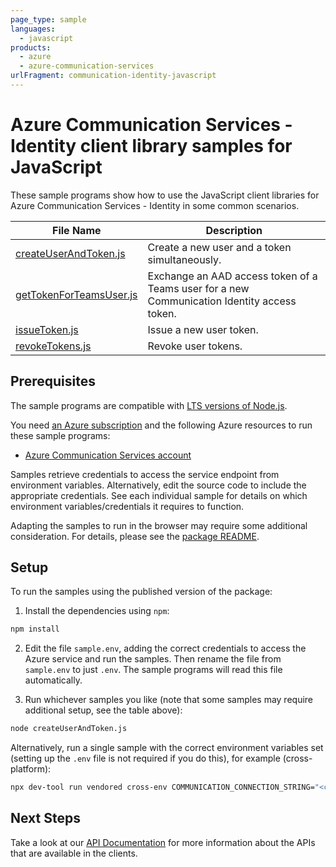 ```yaml
---
page_type: sample
languages:
  - javascript
products:
  - azure
  - azure-communication-services
urlFragment: communication-identity-javascript
---
```


# Azure Communication Services - Identity client library samples for JavaScript

These sample programs show how to use the JavaScript client libraries for Azure Communication Services - Identity in some common scenarios.

| **File Name**                                   | **Description**                                                                             |
| ----------------------------------------------- | ------------------------------------------------------------------------------------------- |
| [createUserAndToken.js][createuserandtoken]     | Create a new user and a token simultaneously.                                               |
| [getTokenForTeamsUser.js][gettokenforteamsuser] | Exchange an AAD access token of a Teams user for a new Communication Identity access token. |
| [issueToken.js][issuetoken]                     | Issue a new user token.                                                                     |
| [revokeTokens.js][revoketokens]                 | Revoke user tokens.                                                                         |

## Prerequisites

The sample programs are compatible with [LTS versions of Node.js](https://github.com/nodejs/release#release-schedule).

You need [an Azure subscription][freesub] and the following Azure resources to run these sample programs:

- [Azure Communication Services account][createinstance_azurecommunicationservicesaccount]

Samples retrieve credentials to access the service endpoint from environment variables. Alternatively, edit the source code to include the appropriate credentials. See each individual sample for details on which environment variables/credentials it requires to function.

Adapting the samples to run in the browser may require some additional consideration. For details, please see the [package README][package].

## Setup

To run the samples using the published version of the package:

1. Install the dependencies using `npm`:

```bash
npm install
```

2. Edit the file `sample.env`, adding the correct credentials to access the Azure service and run the samples. Then rename the file from `sample.env` to just `.env`. The sample programs will read this file automatically.

3. Run whichever samples you like (note that some samples may require additional setup, see the table above):

```bash
node createUserAndToken.js
```

Alternatively, run a single sample with the correct environment variables set (setting up the `.env` file is not required if you do this), for example (cross-platform):

```bash
npx dev-tool run vendored cross-env COMMUNICATION_CONNECTION_STRING="<communication connection string>" node createUserAndToken.js
```

## Next Steps

Take a look at our [API Documentation][apiref] for more information about the APIs that are available in the clients.

[createuserandtoken]: https://github.com/Azure/azure-sdk-for-js/blob/main/sdk/communication/communication-identity/samples/v1/javascript/createUserAndToken.js
[gettokenforteamsuser]: https://github.com/Azure/azure-sdk-for-js/blob/main/sdk/communication/communication-identity/samples/v1/javascript/getTokenForTeamsUser.js
[issuetoken]: https://github.com/Azure/azure-sdk-for-js/blob/main/sdk/communication/communication-identity/samples/v1/javascript/issueToken.js
[revoketokens]: https://github.com/Azure/azure-sdk-for-js/blob/main/sdk/communication/communication-identity/samples/v1/javascript/revokeTokens.js
[apiref]: https://learn.microsoft.com/javascript/api/@azure/communication-identity
[freesub]: https://azure.microsoft.com/free/
[createinstance_azurecommunicationservicesaccount]: https://learn.microsoft.com/azure/communication-services/quickstarts/create-communication-resource
[package]: https://github.com/Azure/azure-sdk-for-js/tree/main/sdk/communication/communication-identity/README.md

